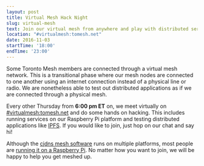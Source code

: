 ```yaml
---
layout: post
title: Virtual Mesh Hack Night
slug: virtual-mesh
text: Join our virtual mesh from anywhere and play with distributed services.
location: "#virtualmesh:tomesh.net"
date: 2016-11-03
startTime: '18:00'
endTime: '23:00'
---
```


Some Toronto Mesh members are connected through a virtual mesh network. This is a transitional phase where our mesh nodes are connected to one another using an internet connection instead of a physical line or radio. We are nonetheless able to test out distributed applications as if we are connected through a physical mesh.

Every other Thursday from **6:00 pm ET** on, we meet virtually on [#virtualmesh:tomesh.net](https://chat.tomesh.net/#/room/#virtualmesh:tomesh.net) and do some hands on hacking. This includes running services on our Raspberry Pi platform and testing distributed applications like [IPFS](https://ipfs.io/). If you would like to join, just hop on our chat and say hi!

Although the [cjdns mesh software](https://github.com/cjdelisle/cjdns) runs on multiple platforms, most people are [running it on a Raspberry Pi](https://github.com/tomeshnet/prototype-cjdns-pi2). No matter how you want to join, we will be happy to help you get meshed up.
